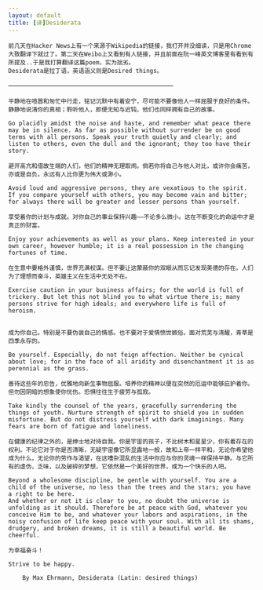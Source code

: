 ```yaml
---
layout: default
title: [译]Desiderata
---
```

    前几天在Hacker News上有一个来源于Wikipedia的链接，我打开并没细读，只是用Chrome大致翻译下就过了。第二天在Weibo上又看到有人链接，并且前面在阮一峰英文博客里有看到有所提及..于是我打算翻译这篇poem，实为拙劣。
    Desiderata是拉丁语，英语涵义则是Desired things。

————————————————————————

    平静地在喧嚣和匆忙中行走，铭记沉默中有着安宁，尽可能不要像他人一样屈服于良好的条件。静静地说清你的真相；聆听他人，即便无知与迟钝，他们也同样拥有自己的故事。

    Go placidly amidst the noise and haste, and remember what peace there may be in silence. As far as possible without surrender be on good terms with all persons. Speak your truth quietly and clearly; and listen to others, even the dull and the ignorant; they too have their story. 

    避开高亢和借故生端的人们，他们的精神无理取闹。倘若你将自己与他人对比，或许你会痛苦，亦或是自负。永远有人比你更为伟大或渺小。

    Avoid loud and aggressive persons, they are vexatious to the spirit. If you compare yourself with others, you may become vain and bitter; for always there will be greater and lesser persons than yourself. 

    享受着你的计划与成就。对你自己的事业保持兴趣——不论多么微小。这在不断变化的命运中才是真正的财富。

    Enjoy your achievements as well as your plans. Keep interested in your own career, however humble; it is a real possession in the changing fortunes of time. 

    在生意中要格外谨慎，世界充满权谋。但不要让这蒙蔽你的双眼从而忘记发现美德的存在。人们为了理想而奋斗，英雄主义在生活中无处不在。

    Exercise caution in your business affairs; for the world is full of trickery. But let this not blind you to what virtue there is; many persons strive for high ideals; and everywhere life is full of heroism.
			     

    成为你自己。特别是不要伪装自己的情感。也不要对于爱情愤世嫉俗。面对荒芜与清醒，青草是四季永存的。

    Be yourself. Especially, do not feign affection. Neither be cynical about love; for in the face of all aridity and disenchantment it is as perennial as the grass. 

    善待这些年的忠告，优雅地向新生事物屈服。培养你的精神以便在突然的厄运中能够庇护着你。但勿因阴暗的想象使你忧伤。恐惧往往生于疲劳与孤寂。

    Take kindly the counsel of the years, gracefully surrendering the things of youth. Nurture strength of spirit to shield you in sudden misfortune. But do not distress yourself with dark imaginings. Many fears are born of fatigue and loneliness. 

    在健康的纪律之外的，是绅士地对待自我。你是宇宙的孩子，不比树木和星星少，你有着存在的权利。不论它对于你是否清晰，无疑宇宙像它所显露地一般，故和上帝一样平和，无论你希望他成为什么，无论你的劳作与渴望，在这嘈杂混乱的生活中你应与你的灵魂一样保持平静。与它所有的虚伪，乏味，以及破碎的梦想，它依然是一个美好的世界，成为一个快乐的人吧。

    Beyond a wholesome discipline, be gentle with yourself. You are a child of the universe, no less than the trees and the stars; you have a right to be here.
    And whether or not it is clear to you, no doubt the universe is unfolding as it should. Therefore be at peace with God, whatever you conceive Him to be, and whatever your labors and aspirations, in the noisy confusion of life keep peace with your soul. With all its shams, drudgery, and broken dreams, it is still a beautiful world. Be cheerful. 

    为幸福奋斗！

    Strive to be happy. 

        By Max Ehrmann, Desiderata (Latin: desired things) 
